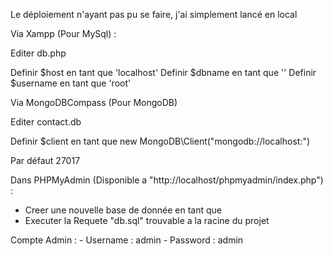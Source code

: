 Le déploiement n'ayant pas pu se faire, j'ai simplement lancé en local

Via Xampp (Pour MySql) :

Editer db.php 

Definir $host en tant que 'localhost'
Definir $dbname en tant que '<nom de la db>'
Definir $username en tant que 'root'

Via MongoDBCompass (Pour MongoDB)

Editer contact.db

Definir $client en tant que new MongoDB\Client("mongodb://localhost:<port>")

Par défaut 27017

Dans PHPMyAdmin (Disponible a "http://localhost/phpmyadmin/index.php") :

- Creer une nouvelle base de donnée en tant que <nom de la db>
- Executer la Requete "db.sql" trouvable a la racine du projet

Compte Admin : - Username : admin - Password : admin